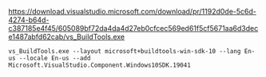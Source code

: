 https://download.visualstudio.microsoft.com/download/pr/1192d0de-5c6d-4274-b64d-c387185e4f45/605089bf72da4da4d27eb0cfcec569ed61f5cf5671aa6d3dece1487abfd62cab/vs_BuildTools.exe

```batch
vs_BuildTools.exe --layout microsoft+buildtools-win-sdk-10 --lang En-us --locale En-us --add Microsoft.VisualStudio.Component.Windows10SDK.19041
```
